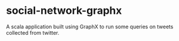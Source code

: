 # social-network-graphx
A scala application built using GraphX to run some queries on tweets collected from twitter.
